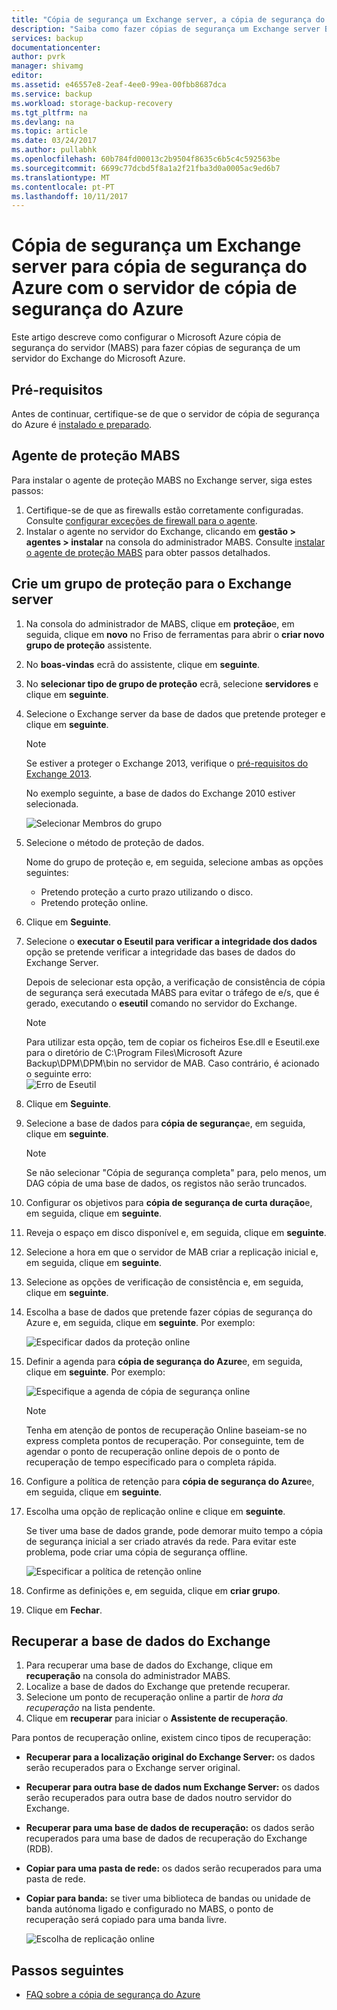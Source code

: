 ```yaml
---
title: "Cópia de segurança um Exchange server, a cópia de segurança do Azure com o servidor de cópia de segurança do Azure | Microsoft Docs"
description: "Saiba como fazer cópias de segurança um Exchange server Backup do Azure utilizando o servidor de cópia de segurança do Azure"
services: backup
documentationcenter: 
author: pvrk
manager: shivamg
editor: 
ms.assetid: e46557e8-2eaf-4ee0-99ea-00fbb8687dca
ms.service: backup
ms.workload: storage-backup-recovery
ms.tgt_pltfrm: na
ms.devlang: na
ms.topic: article
ms.date: 03/24/2017
ms.author: pullabhk
ms.openlocfilehash: 60b784fd00013c2b9504f8635c6b5c4c592563be
ms.sourcegitcommit: 6699c77dcbd5f8a1a2f21fba3d0a0005ac9ed6b7
ms.translationtype: MT
ms.contentlocale: pt-PT
ms.lasthandoff: 10/11/2017
---
```

# <a name="back-up-an-exchange-server-to-azure-backup-with-azure-backup-server"></a>Cópia de segurança um Exchange server para cópia de segurança do Azure com o servidor de cópia de segurança do Azure
Este artigo descreve como configurar o Microsoft Azure cópia de segurança do servidor (MABS) para fazer cópias de segurança de um servidor do Exchange do Microsoft Azure.  

## <a name="prerequisites"></a>Pré-requisitos
Antes de continuar, certifique-se de que o servidor de cópia de segurança do Azure é [instalado e preparado](backup-azure-microsoft-azure-backup.md).

## <a name="mabs-protection-agent"></a>Agente de proteção MABS
Para instalar o agente de proteção MABS no Exchange server, siga estes passos:

1. Certifique-se de que as firewalls estão corretamente configuradas. Consulte [configurar exceções de firewall para o agente](https://technet.microsoft.com/library/Hh758204.aspx).
2. Instalar o agente no servidor do Exchange, clicando em **gestão > agentes > instalar** na consola do administrador MABS. Consulte [instalar o agente de proteção MABS](https://technet.microsoft.com/library/hh758186.aspx?f=255&MSPPError=-2147217396) para obter passos detalhados.

## <a name="create-a-protection-group-for-the-exchange-server"></a>Crie um grupo de proteção para o Exchange server
1. Na consola do administrador de MABS, clique em **proteção**e, em seguida, clique em **novo** no Friso de ferramentas para abrir o **criar novo grupo de proteção** assistente.
2. No **boas-vindas** ecrã do assistente, clique em **seguinte**.
3. No **selecionar tipo de grupo de proteção** ecrã, selecione **servidores** e clique em **seguinte**.
4. Selecione o Exchange server da base de dados que pretende proteger e clique em **seguinte**.

   > [!NOTE]
   > Se estiver a proteger o Exchange 2013, verifique o [pré-requisitos do Exchange 2013](https://technet.microsoft.com/library/dn751029.aspx).
   >
   >

    No exemplo seguinte, a base de dados do Exchange 2010 estiver selecionada.

    ![Selecionar Membros do grupo](./media/backup-azure-backup-exchange-server/select-group-members.png)
5. Selecione o método de proteção de dados.

    Nome do grupo de proteção e, em seguida, selecione ambas as opções seguintes:

   * Pretendo proteção a curto prazo utilizando o disco.
   * Pretendo proteção online.
6. Clique em **Seguinte**.
7. Selecione o **executar o Eseutil para verificar a integridade dos dados** opção se pretende verificar a integridade das bases de dados do Exchange Server.

    Depois de selecionar esta opção, a verificação de consistência de cópia de segurança será executada MABS para evitar o tráfego de e/s, que é gerado, executando o **eseutil** comando no servidor do Exchange.

   > [!NOTE]
   > Para utilizar esta opção, tem de copiar os ficheiros Ese.dll e Eseutil.exe para o diretório de C:\Program Files\Microsoft Azure Backup\DPM\DPM\bin no servidor de MAB. Caso contrário, é acionado o seguinte erro:  
   > ![Erro de Eseutil](./media/backup-azure-backup-exchange-server/eseutil-error.png)
   >
   >
8. Clique em **Seguinte**.
9. Selecione a base de dados para **cópia de segurança**e, em seguida, clique em **seguinte**.

   > [!NOTE]
   > Se não selecionar "Cópia de segurança completa" para, pelo menos, um DAG cópia de uma base de dados, os registos não serão truncados.
   >
   >
10. Configurar os objetivos para **cópia de segurança de curta duração**e, em seguida, clique em **seguinte**.
11. Reveja o espaço em disco disponível e, em seguida, clique em **seguinte**.
12. Selecione a hora em que o servidor de MAB criar a replicação inicial e, em seguida, clique em **seguinte**.
13. Selecione as opções de verificação de consistência e, em seguida, clique em **seguinte**.
14. Escolha a base de dados que pretende fazer cópias de segurança do Azure e, em seguida, clique em **seguinte**. Por exemplo:

    ![Especificar dados da proteção online](./media/backup-azure-backup-exchange-server/specify-online-protection-data.png)
15. Definir a agenda para **cópia de segurança do Azure**e, em seguida, clique em **seguinte**. Por exemplo:

    ![Especifique a agenda de cópia de segurança online](./media/backup-azure-backup-exchange-server/specify-online-backup-schedule.png)

    > [!NOTE]
    > Tenha em atenção de pontos de recuperação Online baseiam-se no express completa pontos de recuperação. Por conseguinte, tem de agendar o ponto de recuperação online depois de o ponto de recuperação de tempo especificado para o completa rápida.
    >
    >
16. Configure a política de retenção para **cópia de segurança do Azure**e, em seguida, clique em **seguinte**.
17. Escolha uma opção de replicação online e clique em **seguinte**.

    Se tiver uma base de dados grande, pode demorar muito tempo a cópia de segurança inicial a ser criado através da rede. Para evitar este problema, pode criar uma cópia de segurança offline.  

    ![Especificar a política de retenção online](./media/backup-azure-backup-exchange-server/specify-online-retention-policy.png)
18. Confirme as definições e, em seguida, clique em **criar grupo**.
19. Clique em **Fechar**.

## <a name="recover-the-exchange-database"></a>Recuperar a base de dados do Exchange
1. Para recuperar uma base de dados do Exchange, clique em **recuperação** na consola do administrador MABS.
2. Localize a base de dados do Exchange que pretende recuperar.
3. Selecione um ponto de recuperação online a partir de *hora da recuperação* na lista pendente.
4. Clique em **recuperar** para iniciar o **Assistente de recuperação**.

Para pontos de recuperação online, existem cinco tipos de recuperação:

* **Recuperar para a localização original do Exchange Server:** os dados serão recuperados para o Exchange server original.
* **Recuperar para outra base de dados num Exchange Server:** os dados serão recuperados para outra base de dados noutro servidor do Exchange.
* **Recuperar para uma base de dados de recuperação:** os dados serão recuperados para uma base de dados de recuperação do Exchange (RDB).
* **Copiar para uma pasta de rede:** os dados serão recuperados para uma pasta de rede.
* **Copiar para banda:** se tiver uma biblioteca de bandas ou unidade de banda autónoma ligado e configurado no MABS, o ponto de recuperação será copiado para uma banda livre.

    ![Escolha de replicação online](./media/backup-azure-backup-exchange-server/choose-online-replication.png)

## <a name="next-steps"></a>Passos seguintes
* [FAQ sobre a cópia de segurança do Azure](backup-azure-backup-faq.md)
